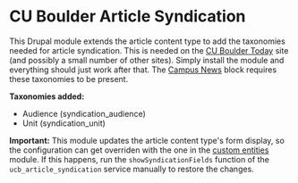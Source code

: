 # CU Boulder Article Syndication

This Drupal module extends the article content type to add the taxonomies
needed for article syndication. This is needed on the 
[CU Boulder Today](https://www.colorado.edu/today/) site (and possibly a small
number of other sites). Simply install the module and everything should just
work after that. The
[Campus News](https://webexpress.colorado.edu/article/637-campus-news-block)
block requires these taxonomies to be present.

**Taxonomies added:**

- Audience (syndication_audience)
- Unit (syndication_unit)

**Important:** This module updates the article content type's form display, so
the configuration can get overriden with the one in the
[custom entities](https://github.com/CuBoulder/tiamat-custom-entities) module.
If this happens, run the `showSyndicationFields` function of the
`ucb_article_syndication` service manually to restore the changes.
